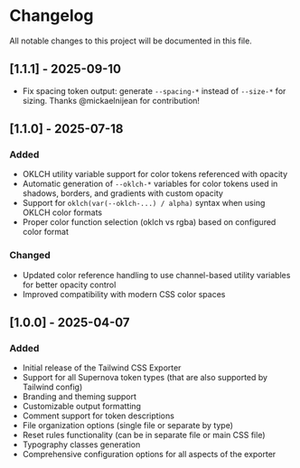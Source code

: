 # Changelog

All notable changes to this project will be documented in this file.

## [1.1.1] - 2025-09-10
- Fix spacing token output: generate `--spacing-*` instead of `--size-*` for sizing. Thanks @mickaelnijean for contribution!

## [1.1.0] - 2025-07-18

### Added
- OKLCH utility variable support for color tokens referenced with opacity
- Automatic generation of `--oklch-*` variables for color tokens used in shadows, borders, and gradients with custom opacity
- Support for `oklch(var(--oklch-...) / alpha)` syntax when using OKLCH color formats
- Proper color function selection (oklch vs rgba) based on configured color format

### Changed
- Updated color reference handling to use channel-based utility variables for better opacity control
- Improved compatibility with modern CSS color spaces

## [1.0.0] - 2025-04-07

### Added
- Initial release of the Tailwind CSS Exporter
- Support for all Supernova token types (that are also supported by Tailwind config)
- Branding and theming support
- Customizable output formatting
- Comment support for token descriptions
- File organization options (single file or separate by type)
- Reset rules functionality (can be in separate file or main CSS file)
- Typography classes generation
- Comprehensive configuration options for all aspects of the exporter